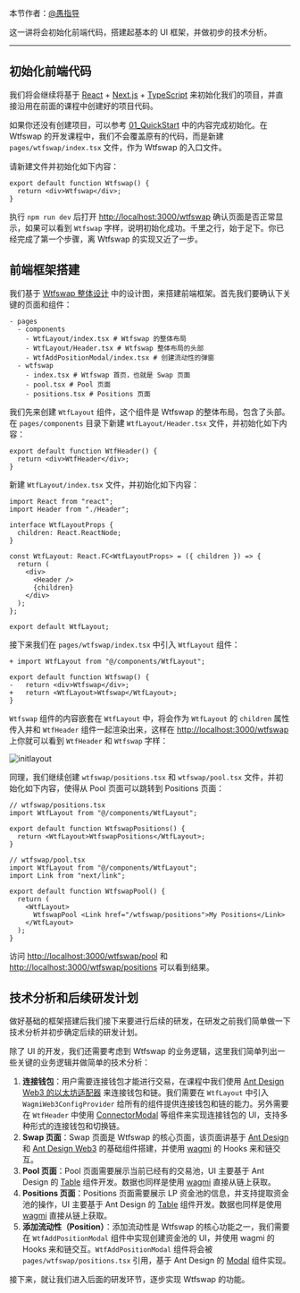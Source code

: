 本节作者：[@愚指导](https://x.com/yudao1024)

这一讲将会初始化前端代码，搭建起基本的 UI 框架，并做初步的技术分析。

---

## 初始化前端代码

我们将会继续将基于 [React](https://react.dev/) + [Next.js](https://nextjs.org/) + [TypeScript](https://www.typescriptlang.org/) 来初始化我们的项目，并直接沿用在前面的课程中创建好的项目代码。

如果你还没有创建项目，可以参考 [01_QuickStart](../01_QuickStart/readme.md) 中的内容完成初始化。在 Wtfswap 的开发课程中，我们不会覆盖原有的代码，而是新建 `pages/wtfswap/index.tsx` 文件，作为 Wtfswap 的入口文件。

请新建文件并初始化如下内容：

```tsx
export default function Wtfswap() {
  return <div>Wtfswap</div>;
}
```

执行 `npm run dev` 后打开 [http://localhost:3000/wtfswap](http://localhost:3000/wtfswap) 确认页面是否正常显示，如果可以看到 `Wtfswap` 字样，说明初始化成功。千里之行，始于足下。你已经完成了第一个步骤，离 Wtfswap 的实现又近了一步。

## 前端框架搭建

我们基于 [Wtfswap 整体设计](../P003_OverallDesign/readme.md) 中的设计图，来搭建前端框架。首先我们要确认下关键的页面和组件：

```
- pages
  - components
    - WtfLayout/index.tsx # Wtfswap 的整体布局
    - WtfLayout/Header.tsx # Wtfswap 整体布局的头部
    - WtfAddPositionModal/index.tsx # 创建流动性的弹窗
  - wtfswap
    - index.tsx # Wtfswap 首页，也就是 Swap 页面
    - pool.tsx # Pool 页面
    - positions.tsx # Positions 页面
```

我们先来创建 `WtfLayout` 组件，这个组件是 Wtfswap 的整体布局，包含了头部。在 `pages/components` 目录下新建 `WtfLayout/Header.tsx` 文件，并初始化如下内容：

```tsx
export default function WtfHeader() {
  return <div>WtfHeader</div>;
}
```

新建 `WtfLayout/index.tsx` 文件，并初始化如下内容：

```tsx
import React from "react";
import Header from "./Header";

interface WtfLayoutProps {
  children: React.ReactNode;
}

const WtfLayout: React.FC<WtfLayoutProps> = ({ children }) => {
  return (
    <div>
      <Header />
      {children}
    </div>
  );
};

export default WtfLayout;
```

接下来我们在 `pages/wtfswap/index.tsx` 中引入 `WtfLayout` 组件：

```tsx
+ import WtfLayout from "@/components/WtfLayout";

export default function Wtfswap() {
-   return <div>Wtfswap</div>;
+   return <WtfLayout>Wtfswap</WtfLayout>;
}
```

`Wtfswap` 组件的内容嵌套在 `WtfLayout` 中，将会作为 `WtfLayout` 的 `children` 属性传入并和 `WtfHeader` 组件一起渲染出来，这样在 [http://localhost:3000/wtfswap](http://localhost:3000/wtfswap) 上你就可以看到 `WtfHeader` 和 `Wtfswap` 字样：

![initlayout](./img/initlayout.jpeg)

同理，我们继续创建 `wtfswap/positions.tsx` 和 `wtfswap/pool.tsx` 文件，并初始化如下内容，使得从 Pool 页面可以跳转到 Positions 页面：

```tsx
// wtfswap/positions.tsx
import WtfLayout from "@/components/WtfLayout";

export default function WtfswapPositions() {
  return <WtfLayout>WtfswapPositions</WtfLayout>;
}
```

```tsx
// wtfswap/pool.tsx
import WtfLayout from "@/components/WtfLayout";
import Link from "next/link";

export default function WtfswapPool() {
  return (
    <WtfLayout>
      WtfswapPool <Link href="/wtfswap/positions">My Positions</Link>
    </WtfLayout>
  );
}
```

访问 [http://localhost:3000/wtfswap/pool](http://localhost:3000/wtfswap/pool) 和 [http://localhost:3000/wtfswap/positions](http://localhost:3000/wtfswap/positions) 可以看到结果。

## 技术分析和后续研发计划

做好基础的框架搭建后我们接下来要进行后续的研发，在研发之前我们简单做一下技术分析并初步确定后续的研发计划。

除了 UI 的开发，我们还需要考虑到 Wtfswap 的业务逻辑，这里我们简单列出一些关键的业务逻辑并做简单的技术分析：

1. **连接钱包**：用户需要连接钱包才能进行交易，在课程中我们使用 [Ant Design Web3 的以太坊适配器](https://web3.ant.design/components/ethereum-cn) 来连接钱包和链。我们需要在 `WtfLayout` 中引入 `WagmiWeb3ConfigProvider` 给所有的组件提供连接钱包和链的能力。另外需要在 `WtfHeader` 中使用 [ConnectorModal](https://web3.ant.design/components/connect-modal-cn) 等组件来实现连接钱包的 UI，支持多种形式的连接钱包和切换链。
1. **Swap 页面**：Swap 页面是 Wtfswap 的核心页面，该页面讲基于 [Ant Design](https://ant.design/components/overview-cn/) 和 [Ant Design Web3](https://web3.ant.design/components/icons-cn) 的基础组件搭建，并使用 [wagmi](https://wagmi.sh/) 的 Hooks 来和链交互。
1. **Pool 页面**：Pool 页面需要展示当前已经有的交易池，UI 主要基于 Ant Design 的 [Table](https://ant.design/components/table-cn) 组件开发。数据也同样是使用 [wagmi](https://wagmi.sh/) 直接从链上获取。
1. **Positions 页面**：Positions 页面需要展示 LP 资金池的信息，并支持提取资金池的操作，UI 主要基于 Ant Design 的 [Table](https://ant.design/components/table-cn) 组件开发。数据也同样是使用 [wagmi](https://wagmi.sh/) 直接从链上获取。
1. **添加流动性（Position）**：添加流动性是 Wtfswap 的核心功能之一，我们需要在 `WtfAddPositionModal` 组件中实现创建资金池的 UI，并使用 wagmi 的 Hooks 来和链交互。`WtfAddPositionModal` 组件将会被 `pages/wtfswap/positions.tsx` 引用，基于 Ant Design 的 [Modal](https://ant.design/components/modal-cn) 组件实现。

接下来，就让我们进入后面的研发环节，逐步实现 Wtfswap 的功能。
